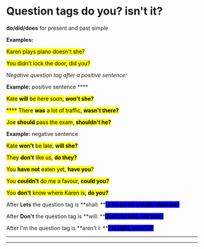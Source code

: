 # Question tags do you? isn't it?

**do/did/does** for present and past simple

**Examples:**&#x20;

<mark style="background-color:yellow;">Karen plays piano doesn't she?</mark>

<mark style="background-color:yellow;">You didn't lock the door, did you?</mark>

_Negative question tag after a positive sentence:_

**Example:** positive sentence ****&#x20;

<mark style="background-color:yellow;">Kate</mark> <mark style="background-color:yellow;"></mark><mark style="background-color:yellow;">**will**</mark> <mark style="background-color:yellow;"></mark><mark style="background-color:yellow;">be here soon,</mark> <mark style="background-color:yellow;"></mark><mark style="background-color:yellow;">**won't she?**</mark>

&#x20;<mark style="background-color:yellow;">****</mark> <mark style="background-color:yellow;"></mark><mark style="background-color:yellow;">There</mark> <mark style="background-color:yellow;"></mark><mark style="background-color:yellow;">**was**</mark> <mark style="background-color:yellow;"></mark><mark style="background-color:yellow;">a lot of traffic,</mark> <mark style="background-color:yellow;"></mark><mark style="background-color:yellow;">**wasn't there?**</mark>

<mark style="background-color:yellow;">Joe</mark> <mark style="background-color:yellow;"></mark><mark style="background-color:yellow;">**should**</mark> <mark style="background-color:yellow;"></mark><mark style="background-color:yellow;">pass the exam,</mark> <mark style="background-color:yellow;"></mark><mark style="background-color:yellow;">**shouldn't he?**</mark>

**Example:** negative sentence

<mark style="background-color:yellow;">Kate</mark> <mark style="background-color:yellow;"></mark><mark style="background-color:yellow;">**won't**</mark> <mark style="background-color:yellow;"></mark><mark style="background-color:yellow;">be late,</mark> <mark style="background-color:yellow;"></mark><mark style="background-color:yellow;">**will she?**</mark>

<mark style="background-color:yellow;">They</mark> <mark style="background-color:yellow;"></mark><mark style="background-color:yellow;">**don't**</mark> <mark style="background-color:yellow;"></mark><mark style="background-color:yellow;">like us,</mark> <mark style="background-color:yellow;"></mark><mark style="background-color:yellow;">**do they?**</mark>

<mark style="background-color:yellow;">You</mark> <mark style="background-color:yellow;"></mark><mark style="background-color:yellow;">**have not**</mark> <mark style="background-color:yellow;"></mark><mark style="background-color:yellow;">eaten yet,</mark> <mark style="background-color:yellow;"></mark><mark style="background-color:yellow;">**have you**</mark><mark style="background-color:yellow;">?</mark>

<mark style="background-color:yellow;">You</mark> <mark style="background-color:yellow;"></mark><mark style="background-color:yellow;">**couldn't**</mark> <mark style="background-color:yellow;"></mark><mark style="background-color:yellow;">do me a favour,</mark> <mark style="background-color:yellow;"></mark><mark style="background-color:yellow;">**could you?**</mark>

<mark style="background-color:yellow;">You</mark> <mark style="background-color:yellow;"></mark><mark style="background-color:yellow;">**don't**</mark> <mark style="background-color:yellow;"></mark><mark style="background-color:yellow;">know where Karen is,</mark> <mark style="background-color:yellow;"></mark><mark style="background-color:yellow;">**do you?**</mark>

After **Lets** the question tag is **shall: **<mark style="background-color:blue;">**Let's go for a walk, shall we?**</mark>

After **Don't** the question tag is **will: **<mark style="background-color:blue;">**Don't be late, will you?**</mark>

After I'm the question tag is **aren't I: **<mark style="background-color:blue;">**I'm right, aren't I?**</mark>

****

****
